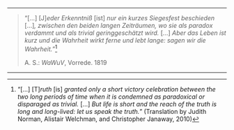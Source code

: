<!-- 
Das folgende Zitat ist wohl die Grundlage dessen, was heute unter dem Schlagwort *Schopenhauerschen Treppe* firmiert, siehe etwa [hier](https://falschzitate.blogspot.com/2019/09/ein-neuer-gedanke-wird-zuerst-verlacht.html)
-->

---

> “\[…\] \[J\]*eder Erkenntniß* \[ist\] *nur ein kurzes Siegesfest beschieden* \[…\]*, zwischen den beiden langen Zeiträumen, wo sie als paradox verdammt und als trivial geringgeschätzt wird.* \[…\] *Aber das Leben ist kurz und die Wahrheit wirkt ferne und lebt lange: sagen wir die Wahrheit.*”[^translation]
>
> A. S.: *WaWuV*, Vorrede. 1819

---

[^translation]: “\[…\] \[T\]*ruth* \[is\] *granted only a short victory celebration between the two long periods of time when it is condemned as paradoxical or disparaged as trivial.* \[…\] *But life is short and the reach of the truth is long and long-lived: let us speak the truth.*” (Translation by Judith Norman, Alistair Welchman, and Christopher Janaway, 2010)
